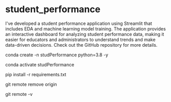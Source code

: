# student_performance

I've developed a student performance application using Streamlit that includes EDA and machine learning model training. The application provides an interactive dashboard for analyzing student performance data, making it easier for educators and administrators to understand trends and make data-driven decisions. Check out the GitHub repository for more details.





conda create -n studPerformance python=3.8 -y

conda activate studPerformance

pip install -r requirements.txt


git remote remove origin

git remote -v
